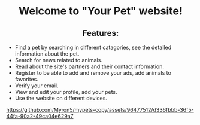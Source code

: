# <div align=center>Welcome to "Your Pet" website!</div>

## <div align=center>Features:</div>

- Find a pet by searching in different catagories, see the detailed information
  about the pet.
- Search for news related to animals.
- Read about the site's partners and their contact information.
- Register to be able to add and remove your ads, add animals to favorites.
- Verify your email.
- View and edit your profile, add your pets.
- Use the website on different devices.



https://github.com/Myron5/mypets-copy/assets/96477512/d336fbbb-36f5-44fa-90a2-49ca04e629a7


